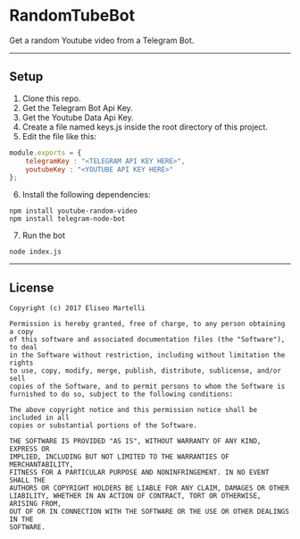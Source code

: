 # RandomTubeBot
Get a random Youtube video from a Telegram Bot.
___

## Setup

1. Clone this repo.
2. Get the Telegram Bot Api Key.
3. Get the Youtube Data Api Key.
4. Create a file named keys.js inside the root directory of this project.
5. Edit the file like this:
```javascript
module.exports = {
    telegramKey : "<TELEGRAM API KEY HERE>",
    youtubeKey : "<YOUTUBE API KEY HERE>"
};
```
6. Install the following dependencies:
```
npm install youtube-random-video
npm install telegram-node-bot
```
7. Run the bot
```
node index.js
```
___

## License

```
Copyright (c) 2017 Eliseo Martelli

Permission is hereby granted, free of charge, to any person obtaining a copy
of this software and associated documentation files (the "Software"), to deal
in the Software without restriction, including without limitation the rights
to use, copy, modify, merge, publish, distribute, sublicense, and/or sell
copies of the Software, and to permit persons to whom the Software is
furnished to do so, subject to the following conditions:

The above copyright notice and this permission notice shall be included in all
copies or substantial portions of the Software.

THE SOFTWARE IS PROVIDED "AS IS", WITHOUT WARRANTY OF ANY KIND, EXPRESS OR
IMPLIED, INCLUDING BUT NOT LIMITED TO THE WARRANTIES OF MERCHANTABILITY,
FITNESS FOR A PARTICULAR PURPOSE AND NONINFRINGEMENT. IN NO EVENT SHALL THE
AUTHORS OR COPYRIGHT HOLDERS BE LIABLE FOR ANY CLAIM, DAMAGES OR OTHER
LIABILITY, WHETHER IN AN ACTION OF CONTRACT, TORT OR OTHERWISE, ARISING FROM,
OUT OF OR IN CONNECTION WITH THE SOFTWARE OR THE USE OR OTHER DEALINGS IN THE
SOFTWARE.
```
